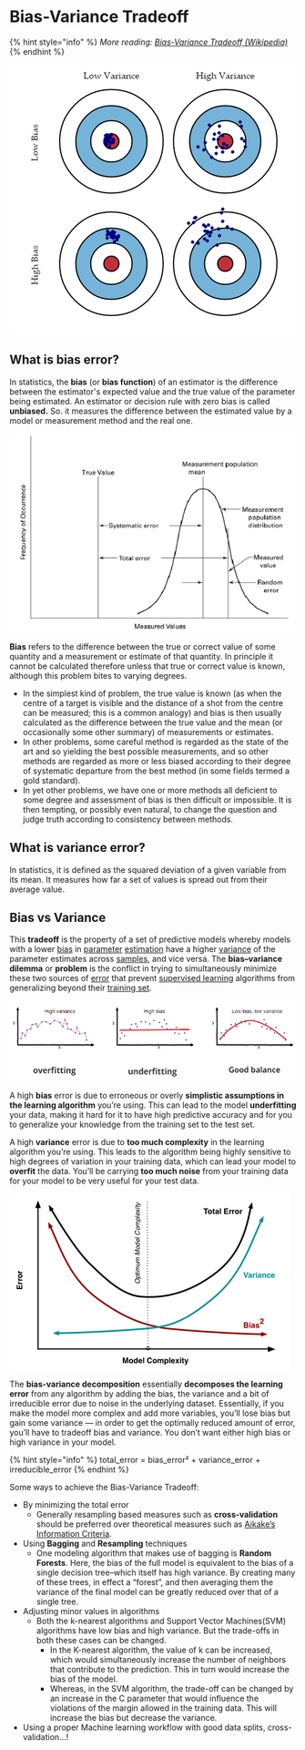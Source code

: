 # Bias-Variance Tradeoff

{% hint style="info" %}
_More reading:_ [_Bias-Variance Tradeoff \(Wikipedia\)_](https://en.wikipedia.org/wiki/Bias-variance_tradeoff)
{% endhint %}

![](../../.gitbook/assets/image%20%2837%29.png)

## What is bias error?

In statistics, the **bias** \(or **bias function**\) of an estimator is the difference between the estimator's expected value and the true value of the parameter being estimated. An estimator or decision rule with zero bias is called **unbiased.** So. it measures the difference between the estimated value by a model or measurement method and the real one.

![The bias is expressed as the systematic error](../../.gitbook/assets/illustration-of-precision-error-and-bias-error-reprinted-with-minor-changes-from-asme.png)

**Bias** refers to the difference between the true or correct value of some quantity and a measurement or estimate of that quantity. In principle it cannot be calculated therefore unless that true or correct value is known, although this problem bites to varying degrees.

* In the simplest kind of problem, the true value is known \(as when the centre of a target is visible and the distance of a shot from the centre can be measured; this is a common analogy\) and bias is then usually calculated as the difference between the true value and the mean \(or occasionally some other summary\) of measurements or estimates.
* In other problems, some careful method is regarded as the state of the art and so yielding the best possible measurements, and so other methods are regarded as more or less biased according to their degree of systematic departure from the best method \(in some fields termed a gold standard\).
* In yet other problems, we have one or more methods all deficient to some degree and assessment of bias is then difficult or impossible. It is then tempting, or possibly even natural, to change the question and judge truth according to consistency between methods.

## What is variance error?

In statistics, it is defined as the squared deviation of a given variable from its mean. It measures how far a set of values is spread out from their average value.

## Bias vs Variance

This **tradeoff** is the property of a set of predictive models whereby models with a lower [bias](https://en.wikipedia.org/wiki/Bias_of_an_estimator) in [parameter](https://en.wikipedia.org/wiki/Statistical_parameter) [estimation](https://en.wikipedia.org/wiki/Estimation_theory) have a higher [variance](https://en.wikipedia.org/wiki/Variance) of the parameter estimates across [samples](https://en.wikipedia.org/wiki/Sample_%28statistics%29), and vice versa. The **bias–variance dilemma** or **problem** is the conflict in trying to simultaneously minimize these two sources of [error](https://en.wikipedia.org/wiki/Errors_and_residuals_in_statistics) that prevent [supervised learning](https://en.wikipedia.org/wiki/Supervised_learning) algorithms from generalizing beyond their [training set](https://en.wikipedia.org/wiki/Training_set).

![Relation with overfit and underfit](../../.gitbook/assets/bias_var.png)

A high **bias** error is due to erroneous or overly **simplistic assumptions in the learning algorithm** you’re using. This can lead to the model **underfitting** your data, making it hard for it to have high predictive accuracy and for you to generalize your knowledge from the training set to the test set.

A high **variance** error is due to **too much complexity** in the learning algorithm you’re using. This leads to the algorithm being highly sensitive to high degrees of variation in your training data, which can lead your model to **overfit** the data. You’ll be carrying **too much noise** from your training data for your model to be very useful for your test data.

![](../../.gitbook/assets/image%20%2810%29.png)

The **bias-variance decomposition** essentially **decomposes the learning error** from any algorithm by adding the bias, the variance and a bit of irreducible error due to noise in the underlying dataset. Essentially, if you make the model more complex and add more variables, you’ll lose bias but gain some variance — in order to get the optimally reduced amount of error, you’ll have to tradeoff bias and variance. You don’t want either high bias or high variance in your model.

{% hint style="info" %}
total\_error = bias\_error² + variance\_error + irreducible\_error
{% endhint %}

Some ways to achieve the Bias-Variance Tradeoff:

* By minimizing the total error
  * Generally resampling based measures such as **cross-validation** should be preferred over theoretical measures such as [Aikake’s Information Criteria](http://www.statisticshowto.com/akaikes-information-criterion/).
* Using **Bagging** and **Resampling** techniques
  * One modeling algorithm that makes use of bagging is **Random Forests**. Here, the bias of the full model is equivalent to the bias of a single decision tree–which itself has high variance. By creating many of these trees, in effect a “forest”, and then averaging them the variance of the final model can be greatly reduced over that of a single tree.
* Adjusting minor values in algorithms
  * Both the k-nearest algorithms and Support Vector Machines\(SVM\) algorithms have low bias and high variance. But the trade-offs in both these cases can be changed. 
    * In the K-nearest algorithm, the value of k can be increased, which would simultaneously increase the number of neighbors that contribute to the prediction. This in turn would increase the bias of the model. 
    * Whereas, in the SVM algorithm, the trade-off can be changed by an increase in the C parameter that would influence the violations of the margin allowed in the training data. This will increase the bias but decrease the variance.
* Using a proper Machine learning workflow with good data splits, cross-validation...!

